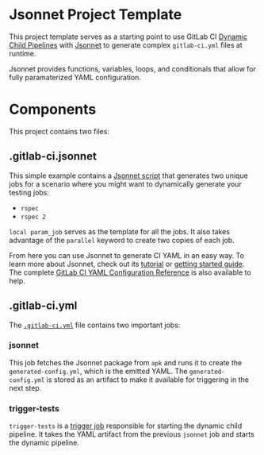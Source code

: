 # Jsonnet Project Template

This project template serves as a starting point to use GitLab CI [Dynamic Child Pipelines](https://docs.gitlab.com/ee/ci/parent_child_pipelines.html#dynamic-child-pipelines) with [Jsonnet](https://jsonnet.org/) to generate complex `gitlab-ci.yml` files at runtime.

Jsonnet provides functions, variables, loops, and conditionals that allow for fully paramaterized YAML configuration.

# Components

This project contains two files:

## .gitlab-ci.jsonnet

This simple example contains a [Jsonnet script](gitlab-ci.jsonnet) that generates two unique jobs for a scenario where you might want to dynamically generate your testing jobs:

- `rspec`
- `rspec 2`

`local param_job` serves as the template for all the jobs. It also takes advantage of the `parallel` keyword to create two copies of each job.

From here you can use Jsonnet to generate CI YAML in an easy way. To learn more about Jsonnet, check out its [tutorial](https://jsonnet.org/learning/tutorial.html) or [getting started guide](https://jsonnet.org/learning/getting_started.html). The complete [GitLab CI YAML Configuration Reference](https://docs.gitlab.com/ee/ci/yaml/) is also available to help.

## .gitlab-ci.yml

The [`.gitlab-ci.yml`](.gitlab-ci.yml) file contains two important jobs:

### jsonnet

This job fetches the Jsonnet package from `apk` and runs it to create the `generated-config.yml`, which is the emitted YAML. The `generated-config.yml` is stored as an artifact to make it available for triggering in the next step.

### trigger-tests

`trigger-tests` is a [trigger job](https://docs.gitlab.com/ee/ci/yaml/#trigger) responsible for starting the dynamic child pipeline. It takes the YAML artifact from the previous `jsonnet` job and starts the dynamic pipeline.
